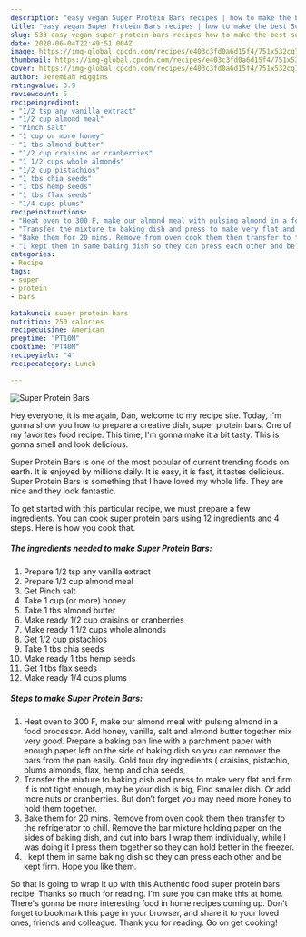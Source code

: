 ```yaml
---
description: "easy vegan Super Protein Bars recipes | how to make the best Super Protein Bars"
title: "easy vegan Super Protein Bars recipes | how to make the best Super Protein Bars"
slug: 533-easy-vegan-super-protein-bars-recipes-how-to-make-the-best-super-protein-bars
date: 2020-06-04T22:49:51.004Z
image: https://img-global.cpcdn.com/recipes/e403c3fd0a6d15f4/751x532cq70/super-protein-bars-recipe-main-photo.jpg
thumbnail: https://img-global.cpcdn.com/recipes/e403c3fd0a6d15f4/751x532cq70/super-protein-bars-recipe-main-photo.jpg
cover: https://img-global.cpcdn.com/recipes/e403c3fd0a6d15f4/751x532cq70/super-protein-bars-recipe-main-photo.jpg
author: Jeremiah Higgins
ratingvalue: 3.9
reviewcount: 5
recipeingredient:
- "1/2 tsp any vanilla extract"
- "1/2 cup almond meal"
- "Pinch salt"
- "1 cup or more honey"
- "1 tbs almond butter"
- "1/2 cup craisins or cranberries"
- "1 1/2 cups whole almonds"
- "1/2 cup pistachios"
- "1 tbs chia seeds"
- "1 tbs hemp seeds"
- "1 tbs flax seeds"
- "1/4 cups plums"
recipeinstructions:
- "Heat oven to 300 F, make our almond meal with pulsing almond in a food processor. Add honey, vanilla, salt and almond butter together mix very good. Prepare a baking pan line with a parchment paper with enough paper left on the side of baking dish so you can remover the bars from the pan easily. Gold tour dry ingredients ( craisins, pistachio, plums almonds, flax, hemp and chia seeds,"
- "Transfer the mixture to baking dish and press to make very flat and firm. If is not tight enough, may be your dish is big, Find smaller dish. Or add more nuts or cranberries. But don’t forget you may need more honey to hold them together."
- "Bake them for 20 mins. Remove from oven cook them then transfer to the refrigerator to chill. Remove the bar mixture holding paper on the sides of baking dish, and cut into bars I wrap them individually, while I was doing it I press them together so they can hold better in the freezer."
- "I kept them in same baking dish so they can press each other and be kept firm. Hope you like them."
categories:
- Recipe
tags:
- super
- protein
- bars

katakunci: super protein bars 
nutrition: 250 calories
recipecuisine: American
preptime: "PT10M"
cooktime: "PT40M"
recipeyield: "4"
recipecategory: Lunch

---
```



![Super Protein Bars](https://img-global.cpcdn.com/recipes/e403c3fd0a6d15f4/751x532cq70/super-protein-bars-recipe-main-photo.jpg)

Hey everyone, it is me again, Dan, welcome to my recipe site. Today, I'm gonna show you how to prepare a creative dish, super protein bars. One of my favorites food recipe. This time, I'm gonna make it a bit tasty. This is gonna smell and look delicious.

Super Protein Bars is one of the most popular of current trending foods on earth. It is enjoyed by millions daily. It is easy, it is fast, it tastes delicious. Super Protein Bars is something that I have loved my whole life. They are nice and they look fantastic.




To get started with this particular recipe, we must prepare a few ingredients. You can cook super protein bars using 12 ingredients and 4 steps. Here is how you cook that.

<!--inarticleads1-->

##### The ingredients needed to make Super Protein Bars:

1. Prepare 1/2 tsp any vanilla extract
1. Prepare 1/2 cup almond meal
1. Get Pinch salt
1. Take 1 cup (or more) honey
1. Take 1 tbs almond butter
1. Make ready 1/2 cup craisins or cranberries
1. Make ready 1 1/2 cups whole almonds
1. Get 1/2 cup pistachios
1. Take 1 tbs chia seeds
1. Make ready 1 tbs hemp seeds
1. Get 1 tbs flax seeds
1. Make ready 1/4 cups plums




<!--inarticleads2-->

##### Steps to make Super Protein Bars:

1. Heat oven to 300 F, make our almond meal with pulsing almond in a food processor. Add honey, vanilla, salt and almond butter together mix very good. Prepare a baking pan line with a parchment paper with enough paper left on the side of baking dish so you can remover the bars from the pan easily. Gold tour dry ingredients ( craisins, pistachio, plums almonds, flax, hemp and chia seeds,
1. Transfer the mixture to baking dish and press to make very flat and firm. If is not tight enough, may be your dish is big, Find smaller dish. Or add more nuts or cranberries. But don’t forget you may need more honey to hold them together.
1. Bake them for 20 mins. Remove from oven cook them then transfer to the refrigerator to chill. Remove the bar mixture holding paper on the sides of baking dish, and cut into bars I wrap them individually, while I was doing it I press them together so they can hold better in the freezer.
1. I kept them in same baking dish so they can press each other and be kept firm. Hope you like them.




So that is going to wrap it up with this Authentic food super protein bars recipe. Thanks so much for reading. I'm sure you can make this at home. There's gonna be more interesting food in home recipes coming up. Don't forget to bookmark this page in your browser, and share it to your loved ones, friends and colleague. Thank you for reading. Go on get cooking!
